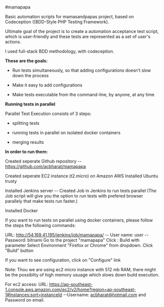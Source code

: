 #mamapapa

Basic automation scripts for mamasandpapas project, based on Codeception  ((BDD-Style PHP Testing Framework).

Ultimate goal of the project is to create a automation acceptance test script, which is user-friendly and these tests are represented as a set of user's actions.

I used full-stack BDD methodology, with codeception.

**These are the goals:**

* Run tests simultaneously, so that adding configurations doesn’t slow down the process

* Make it easy to add configurations

* Make tests executable from the command-line, by anyone, at any time

**Running tests in parallel**

Parallel Test Execution consists of 3 steps:

* splitting tests

* running tests in parallel on isolated docker containers

* merging results

**In order to run them:**

Created seperate Github repository
     -- https://github.com/acbharat/mamapapa

Created seperate EC2 instance (t2.micro) on Amazon AWS 
Installed Ubuntu trusty

Installed Jenkins server
     -- Created Job in Jenkins to run tests parallel (The Job script will give you the option to run tests with prefered browser parallely that make tests run faster.)

Installed Docker 

If you want to run tests on parallel using docker containers, please follow the steps the following commands:

URL: http://54.169.41.195/jenkins/job/mamapapa/
    -- User name: user
    -- Password: bitnami
Go to the project "mamapapa"
Click : Build with parameter
Select Environment "Firefox or Chrome" from dropdown.
Click "Build" button

If you want to see configuration, click on "Configure" link

Note: Thou we are using ec2 micro instance with 512 mb RAM, there might be the possiblity of high memory usuage which slows down build execution.

For ec2 access:
URL: https://ap-southeast-1.console.aws.amazon.com/ec2/v2/home?region=ap-southeast-1#Instances:sort=instanceId
     --Username: acbharat@hotmail.com and Password on email.

